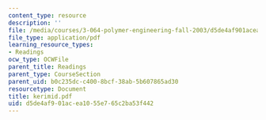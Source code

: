 ```yaml
---
content_type: resource
description: ''
file: /media/courses/3-064-polymer-engineering-fall-2003/d5de4af901acea1055e765c2ba53f442_kerimid.pdf
file_type: application/pdf
learning_resource_types:
- Readings
ocw_type: OCWFile
parent_title: Readings
parent_type: CourseSection
parent_uid: b0c235dc-c400-8bcf-38ab-5b607865ad30
resourcetype: Document
title: kerimid.pdf
uid: d5de4af9-01ac-ea10-55e7-65c2ba53f442
---
```

